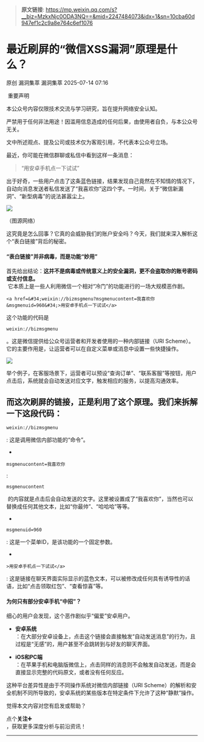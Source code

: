 > **原文链接**: https://mp.weixin.qq.com/s?__biz=MzkxNjc0ODA3NQ==&mid=2247484073&idx=1&sn=10cba60d947ef1c2c9a8e764c6ef1076

#  最近刷屏的“微信XSS漏洞”原理是什么？  
原创 漏洞集萃  漏洞集萃   2025-07-14 07:16  
  
 重要声明   
  
本公众号内容仅限技术交流与学习研究，旨在提升网络安全认知。  
  
严禁用于任何非法用途！因滥用信息造成的任何后果，由使用者自负，与本公众号无关。  
  
文中所述观点、提及公司或技术仅为客观引用，不代表本公众号立场。  
  
最近，你可能在微信群聊或私信中看到这样一条消息：  
> “用安卓手机点一下试试”  
  
  
  
出于好奇，一些用户点击了这条蓝色链接，结果发现自己竟然在不知情的情况下，自动向消息发送者私信发送了“我喜欢你”这四个字。一时间，关于“微信新漏洞”、“新型病毒”的说法甚嚣尘上。  
  
  
  
![](https://mmbiz.qpic.cn/mmbiz_png/Y5LD4fX7WOLYjuUnWCeiaA7YZak7oIkavic2bQIxA6KyiboyQjUlVVEadMeicmfZjzhDGrBkiczK4YJuBmnZtYTGXGA/640?wx_fmt=png&from=appmsg "")  
  
（图源网络）  
  
这究竟是怎么回事？它真的会威胁我们的账户安全吗？今天，我们就来深入解析这个“表白链接”背后的秘密。  
#### “表白链接”并非病毒，而是功能“妙用”  
  
首先给出结论：**这并不是病毒或传统意义上的安全漏洞，更不会盗取你的账号密码或支付信息。**  
 它本质上是一些人利用微信一个相对“冷门”的功能进行的一场大规模恶作剧。  

```
<a href=&#34;weixin://bizmsgmenu?msgmenucontent=我喜欢你&msgmenuid=960&#34;>用安卓手机点一下试试</a>
```

  
这个功能的代码是 
```
weixin://bizmsgmenu
```

  
。这是微信提供给公众号运营者和开发者使用的一种内部链接（URI Scheme）。它的主要作用是，让运营者可以在自定义菜单或消息中设置一些快捷操作。  
  
![](https://mmbiz.qpic.cn/mmbiz_png/Y5LD4fX7WOLYjuUnWCeiaA7YZak7oIkavLyECzXGLKNMXa52pPBNzp4HK6bpFPQD4qYv3uyrlN9AAg1c4C4yfew/640?wx_fmt=png&from=appmsg "")  
  
  
举个例子，在客服场景下，运营者可以预设“查询订单”、“联系客服”等按钮，用户点击后，系统就会自动发送对应文字，触发相应的服务，以提高沟通效率。  
  
而这次刷屏的链接，正是利用了这个原理。我们来拆解一下这段代码：  
- 
```
weixin://bizmsgmenu
```

  
: 这是调用微信内部功能的“命令”。  
  
- 
```
msgmenucontent=我喜欢你
```

  
: 
```
msgmenucontent
```

  
 的内容就是点击后会自动发送的文字。这里被设置成了“我喜欢你”，当然也可以替换成任何其他文本，比如“你最帅”、“哈哈哈”等等。  
  
- 
```
msgmenuid=960
```

  
: 这是一个菜单ID，是该功能的一个固定参数。  
  
- 
```
>用安卓手机点一下试试</a>
```

  
: 这是链接在聊天界面实际显示的蓝色文本，可以被修改成任何具有诱导性的话语，比如“点击领取红包”、“查看惊喜”等。  
  
#### 为何只有部分安卓手机“中招”？  
  
细心的用户会发现，这个恶作剧似乎“偏爱”安卓用户。  
- **安卓系统**  
：在大部分安卓设备上，点击这个链接会直接触发“自动发送消息”的行为，且过程是“无感”的，用户甚至不会跳转到与好友的聊天界面。  
  
- **iOS和PC端**  
：在苹果手机和电脑版微信上，点击同样的消息则不会触发自动发送，而是会直接显示完整的代码原文，或者没有任何反应。  
  
这种平台差异性是由于不同操作系统对微信内部链接（URI Scheme）的解析和安全机制不同所导致的，安卓系统的某些版本在特定条件下允许了这种“静默”操作。  
  
  
  
觉得本文内容对您有启发或帮助？  
  
点个**关注➕**  
，获取更多深度分析与前沿资讯！  
  
  
  
****  
  
  
